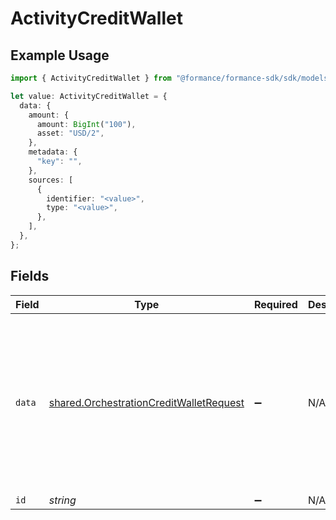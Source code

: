 # ActivityCreditWallet

## Example Usage

```typescript
import { ActivityCreditWallet } from "@formance/formance-sdk/sdk/models/shared";

let value: ActivityCreditWallet = {
  data: {
    amount: {
      amount: BigInt("100"),
      asset: "USD/2",
    },
    metadata: {
      "key": "",
    },
    sources: [
      {
        identifier: "<value>",
        type: "<value>",
      },
    ],
  },
};
```

## Fields

| Field                                                                                                     | Type                                                                                                      | Required                                                                                                  | Description                                                                                               | Example                                                                                                   |
| --------------------------------------------------------------------------------------------------------- | --------------------------------------------------------------------------------------------------------- | --------------------------------------------------------------------------------------------------------- | --------------------------------------------------------------------------------------------------------- | --------------------------------------------------------------------------------------------------------- |
| `data`                                                                                                    | [shared.OrchestrationCreditWalletRequest](../../../sdk/models/shared/orchestrationcreditwalletrequest.md) | :heavy_minus_sign:                                                                                        | N/A                                                                                                       | {<br/>"amount": {<br/>"asset": "USD/2",<br/>"amount": 100<br/>},<br/>"metadata": {<br/>"key": ""<br/>},<br/>"sources": []<br/>} |
| `id`                                                                                                      | *string*                                                                                                  | :heavy_minus_sign:                                                                                        | N/A                                                                                                       |                                                                                                           |